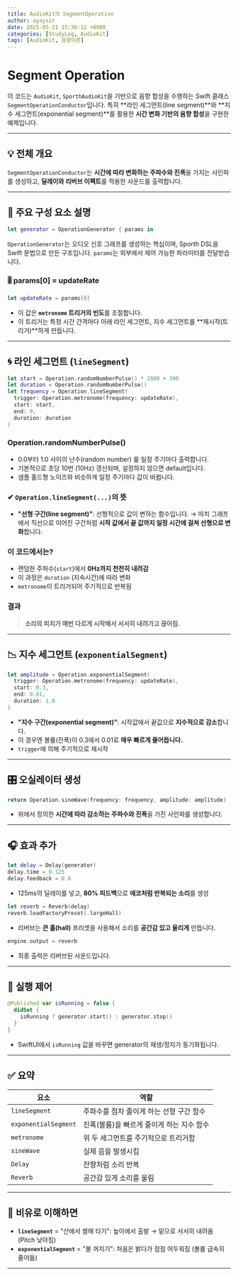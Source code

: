 ```yaml
---
title: AudioKit의 SegmentOperation
author: ayaysir
date: 2025-05-21 15:36:12 +0900
categories: [StudyLog, AudioKit]
tags: [AudioKit, 음향이론]
---
```


# Segment Operation

이 코드는 `AudioKit`, `SporthAudioKit`을 기반으로 음향 합성을 수행하는 Swift 클래스 `SegmentOperationConductor`입니다. 특히 \*\*라인 세그먼트(line segment)\*\*와 \*\*지수 세그먼트(exponential segment)\*\*를 활용한 **시간 변화 기반의 음향 합성**을 구현한 예제입니다.

---

## 💡 전체 개요

`SegmentOperationConductor`는 **시간에 따라 변화하는 주파수와 진폭**을 가지는 사인파를 생성하고, **딜레이와 리버브 이펙트**를 적용한 사운드를 출력합니다.

---

## 🔧 주요 구성 요소 설명

```swift
let generator = OperationGenerator { params in
```

`OperationGenerator`는 오디오 신호 그래프를 생성하는 핵심이며, Sporth DSL을 Swift 문법으로 만든 구조입니다. `params`는 외부에서 제어 가능한 파라미터를 전달받습니다.

### 🎚 params\[0] = updateRate

```swift
let updateRate = params[0]
```

* 이 값은 **`metronome` 트리거의 빈도**를 조절합니다.
* 이 트리거는 특정 시간 간격마다 아래 라인 세그먼트, 지수 세그먼트를 \*\*재시작(트리거)\*\*하게 만듭니다.

---

## 🌀 라인 세그먼트 (`lineSegment`)

```swift
let start = Operation.randomNumberPulse() * 2000 + 300
let duration = Operation.randomNumberPulse()
let frequency = Operation.lineSegment(
  trigger: Operation.metronome(frequency: updateRate),
  start: start,
  end: 0,
  duration: duration
)
```

### Operation.randomNumberPulse()
* 0.0부터 1.0 사이의 난수(random number) 를 일정 주기마다 출력합니다.
* 기본적으로 초당 10번 (10Hz) 갱신되며, 설정하지 않으면 default입니다.
* 샘플 홀드형 노이즈와 비슷하게 일정 주기마다 값이 바뀝니다.

### ✔ `Operation.lineSegment(...)`의 뜻

* **"선형 구간(line segment)"**: 선형적으로 값이 변하는 함수입니다.
  → 마치 그래프에서 직선으로 이어진 구간처럼 **시작 값에서 끝 값까지 일정 시간에 걸쳐 선형으로 변화**합니다.

### 이 코드에서는?

* 랜덤한 주파수(`start`)에서 **0Hz까지 천천히 내려감**
* 이 과정은 `duration` (지속시간)에 따라 변화
* `metronome`이 트리거되어 주기적으로 반복됨

### 결과

> **소리의 피치가 매번 다르게 시작해서 서서히 내려가고 끊어짐.**

---

## 📉 지수 세그먼트 (`exponentialSegment`)

```swift
let amplitude = Operation.exponentialSegment(
  trigger: Operation.metronome(frequency: updateRate),
  start: 0.3,
  end: 0.01,
  duration: 1.0
)
```

* **"지수 구간(exponential segment)"**: 시작값에서 끝값으로 **지수적으로 감소**합니다.
* 이 경우엔 볼륨(진폭)이 0.3에서 0.01로 **매우 빠르게 줄어듭니다.**
* `trigger`에 의해 주기적으로 재시작

---

## 🎛 오실레이터 생성

```swift
return Operation.sineWave(frequency: frequency, amplitude: amplitude)
```

* 위에서 정의한 **시간에 따라 감소하는 주파수와 진폭**을 가진 사인파를 생성합니다.

---

## 🎧 효과 추가

```swift
let delay = Delay(generator)
delay.time = 0.125
delay.feedback = 0.8
```

* 125ms의 딜레이를 넣고, **80% 피드백**으로 **에코처럼 반복되는 소리**를 생성

```swift
let reverb = Reverb(delay)
reverb.loadFactoryPreset(.largeHall)
```

* 리버브는 **큰 홀(hall)** 프리셋을 사용해서 소리를 **공간감 있고 울리게** 만듭니다.

```swift
engine.output = reverb
```

* 최종 출력은 리버브된 사운드입니다.

---

## 🔁 실행 제어

```swift
@Published var isRunning = false {
  didSet {
    isRunning ? generator.start() : generator.stop()
  }
}
```

* SwiftUI에서 `isRunning` 값을 바꾸면 generator의 재생/정지가 동기화됩니다.

---

## ✅ 요약

| 요소                   | 역할                       |
| -------------------- | ------------------------ |
| `lineSegment`        | 주파수를 점차 줄이게 하는 선형 구간 함수  |
| `exponentialSegment` | 진폭(볼륨)을 빠르게 줄이게 하는 지수 함수 |
| `metronome`          | 위 두 세그먼트를 주기적으로 트리거함     |
| `sineWave`           | 실제 음을 발생시킴               |
| `Delay`              | 잔향처럼 소리 반복               |
| `Reverb`             | 공간감 있게 소리를 울림            |

---

## 🧠 비유로 이해하면

* **`lineSegment`** = "산에서 썰매 타기": 높이에서 출발 → 밑으로 서서히 내려옴 (Pitch 낮아짐)
* **`exponentialSegment`** = "불 꺼지기": 처음은 밝다가 점점 어두워짐 (볼륨 급속히 줄어듦)

---
